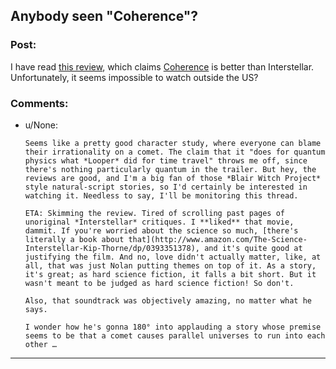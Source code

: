 ## Anybody seen "Coherence"?

### Post:

I have read [this review](http://www.sirlin.net/posts/interstellar-and-coherence), which claims [Coherence](http://www.coherencethemovie.com/) is better than Interstellar. Unfortunately, it seems impossible to watch outside the US?

### Comments:

- u/None:
  ```
  Seems like a pretty good character study, where everyone can blame their irrationality on a comet. The claim that it "does for quantum physics what *Looper* did for time travel" throws me off, since there's nothing particularly quantum in the trailer. But hey, the reviews are good, and I'm a big fan of those *Blair Witch Project* style natural-script stories, so I'd certainly be interested in watching it. Needless to say, I'll be monitoring this thread.

  ETA: Skimming the review. Tired of scrolling past pages of unoriginal *Interstellar* critiques. I **liked** that movie, dammit. If you're worried about the science so much, [there's literally a book about that](http://www.amazon.com/The-Science-Interstellar-Kip-Thorne/dp/0393351378), and it's quite good at justifying the film. And no, love didn't actually matter, like, at all, that was just Nolan putting themes on top of it. As a story, it's great; as hard science fiction, it falls a bit short. But it wasn't meant to be judged as hard science fiction! So don't.

  Also, that soundtrack was objectively amazing, no matter what he says.

  I wonder how he's gonna 180° into applauding a story whose premise seems to be that a comet causes parallel universes to run into each other …
  ```

---

